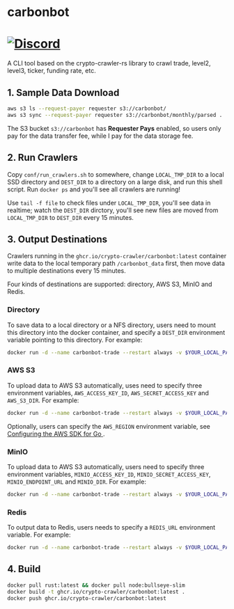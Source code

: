 # carbonbot

[![Discord](https://img.shields.io/discord/1043987684164649020?logo=discord)](https://discord.gg/Vych8DNZU2)
==========

A CLI tool based on the crypto-crawler-rs library to crawl trade, level2, level3, ticker, funding rate, etc.

## 1. Sample Data Download

```bash
aws s3 ls --request-payer requester s3://carbonbot/
aws s3 sync --request-payer requester s3://carbonbot/monthly/parsed .
```

The S3 bucket `s3://carbonbot` has **Requester Pays** enabled, so users only pay for the data transfer fee, while I pay for the data storage fee.

## 2. Run Crawlers

Copy `conf/run_crawlers.sh` to somewhere, change `LOCAL_TMP_DIR` to a local SSD directory and `DEST_DIR` to a directory on a large disk, and run this shell script. Run `docker ps` and you'll see all crawlers are running! 

Use `tail -f file` to check files under `LOCAL_TMP_DIR`, you'll see data in realtime; watch the `DEST_DIR` dirctory, you'll see new files are moved from  `LOCAL_TMP_DIR` to `DEST_DIR` every 15 minutes.

## 3. Output Destinations

Crawlers running in the `ghcr.io/crypto-crawler/carbonbot:latest` container write data to the local temporary path `/carbonbot_data` first, then move data to multiple destinations every 15 minutes.

Four kinds of destinations are supported: directory, AWS S3, MinIO and Redis.

### Directory

To save data to a local directory or a NFS directory, users need to mount this directory into the docker container, and specify a `DEST_DIR` environment variable pointing to this directory. For example:

```bash
docker run -d --name carbonbot-trade --restart always -v $YOUR_LOCAL_PATH:/carbonbot_data -v $DEST_DIR:/dest_dir -e DEST_DIR=/dest_dir -u "$(id -u):$(id -g)" ghcr.io/crypto-crawler/carbonbot:latest pm2-runtime start pm2.trade.config.js
```

### AWS S3

To upload data to AWS S3 automatically, uses need to specify three environment variables, `AWS_ACCESS_KEY_ID`, `AWS_SECRET_ACCESS_KEY` and `AWS_S3_DIR`. For example:

```bash
docker run -d --name carbonbot-trade --restart always -v $YOUR_LOCAL_PATH:/carbonbot_data -e AWS_ACCESS_KEY_ID="YOUR_ACCESS_KEY" -e AWS_SECRET_ACCESS_KEY="YOUR_SECRET_KEY" -e AWS_S3_DIR="s3://YOUR_BUCKET/path" -u "$(id -u):$(id -g)" ghcr.io/crypto-crawler/carbonbot:latest pm2-runtime start pm2.trade.config.js
```

Optionally, users can specify the `AWS_REGION` environment variable, see [Configuring the AWS SDK for Go
](https://docs.aws.amazon.com/sdk-for-go/v1/developer-guide/configuring-sdk.html).

### MinIO

To upload data to AWS S3 automatically, users need to specify three environment variables, `MINIO_ACCESS_KEY_ID`, `MINIO_SECRET_ACCESS_KEY`, `MINIO_ENDPOINT_URL` and `MINIO_DIR`. For example:

```bash
docker run -d --name carbonbot-trade --restart always -v $YOUR_LOCAL_PATH:/carbonbot_data -e MINIO_ACCESS_KEY_ID="YOUR_ACCESS_KEY" -e MINIO_SECRET_ACCESS_KEY="YOUR_SECRET_KEY" -e MINIO_ENDPOINT_URL="http://ip:9000" -e MINIO_DIR="minio://YOUR_BUCKET/path" -u "$(id -u):$(id -g)" ghcr.io/crypto-crawler/carbonbot:latest pm2-runtime start pm2.trade.config.js
```

### Redis

To output data to Redis, users needs to specify a `REDIS_URL` environment variable. For example:

```bash
docker run -d --name carbonbot-trade --restart always -v $YOUR_LOCAL_PATH:/carbonbot_data -e REDIS_URL=redis://172.17.0.1:6379 -u "$(id -u):$(id -g)" ghcr.io/crypto-crawler/carbonbot:latest pm2-runtime start pm2.trade.config.js
```


## 4. Build

```bash
docker pull rust:latest && docker pull node:bullseye-slim
docker build -t ghcr.io/crypto-crawler/carbonbot:latest .
docker push ghcr.io/crypto-crawler/carbonbot:latest
```
